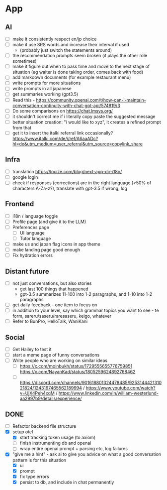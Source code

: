 # App

## AI
- [ ] make it consistently respect en/jp choice
- [ ] make it use SRS words and increase their interval if used
    - (probably just switch the statements around)
- [ ] the recommendation prompts seem broken (it plays the other role sometimes)
- [ ] make it figure out when to pass time and move to the next stage of situation (eg waiter is done taking order, comes back with food)
- [ ] add markdown documents (for example restaurant menu)
- [ ] write prompts for more situations
- [ ] write prompts in all japanese
- [ ] get summaries working (gpt3.5)
- [ ] Read this - https://community.openai.com/t/how-can-i-maintain-conversation-continuity-with-chat-gpt-api/574819/3
- [ ] Do some comparisons on https://chat.lmsys.org/
- [ ] it shouldn't correct me if i literally copy paste the suggested message
- [ ] better situation creation: "i would like to xyz", it creates a refined prompt from that
- [ ] get it to insert the italki referral link occasionally? https://www.italki.com/de/i/ref/A6aaADc?hl=de&utm_medium=user_referral&utm_source=copylink_share

## Infra
- [ ] translation https://locize.com/blog/next-app-dir-i18n/
- [ ] google login
- [ ] check if responses (corrections) are in the right language (>50% of characters A-Za-z?), translate with gpt-3.5 if wrong, log

## Frontend
- [ ] i18n / language toggle
- [ ] Profile page (and give it to the LLM)
- [ ] Preferences page
    - [ ] UI language
    - [ ] Tutor language
- [ ] make us and japan flag icons in app theme
- [ ] make landing page good enough
- [ ] Fix hydration errors

## Distant future
- [ ] not just conversations, but also stories
    - get last 100 things that happened
    - gpt-3.5 summarizes 11-100 into 1-2 paragraphs, and 1-10 into 1-2 paragraphs
- [ ] get daily feedback - one item to focus on
- [ ] in addition to your level, say which grammar topics you want to see - te form, sareru/saseru/raresaseru, keigo, whatever
- [ ] Refer to BunPro, HelloTalk, WaniKani

## Social
- [ ] Get Hailey to test it
- [ ] start a meme page of funny conversations
- [ ] Write people who are working on similar ideas
    - [ ] https://x.com/moinbukh/status/1729555655776759851 https://x.com/NayanKad/status/1805259624892768462
    - [ ] https://discord.com/channels/901618801324478485/925314442131021824/1243197465562189994 / https://www.youtube.com/watch?v=UjX4Peh4xqM / https://www.linkedin.com/in/william-westerlund-aa2997b9/details/experience/

## **DONE**
- [ ] Refactor backend file structure
- [x] setup otel
    - [x] start tracking token usage (to axiom)
    - [ ] finish instrumenting db and openai
    - [ ] wrap entire openai prompt + parsing etc, log failures
- [x] "give me a hint" - ask ai to give you advice on what a good conversation pattern is for this situation
    - [x] ui
    - [x] prompt
    - [x] fix type errors
    - [x] persist to db, and include in chat permanently